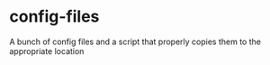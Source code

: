 # config-files
A bunch of config files and a script that properly copies them to the appropriate location
